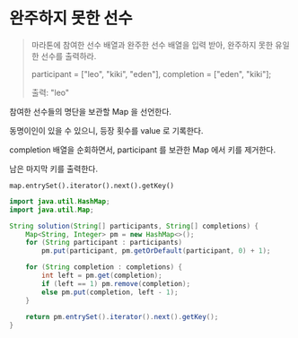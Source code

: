 # 완주하지 못한 선수

> 마라톤에 참여한 선수 배열과 완주한 선수 배열을 입력 받아, 완주하지 못한 유일한 선수를 출력하라.
> 
> participant = ["leo", "kiki", "eden"], completion = ["eden", "kiki"];
> 
> 출력: "leo"


참여한 선수들의 명단을 보관할 Map 을 선언한다. 

동명이인이 있을 수 있으니, 등장 횟수를 value 로 기록한다.

completion 배열을 순회하면서, participant 를 보관한 Map 에서 키를 제거한다.

남은 마지막 키를 출력한다.

`map.entrySet().iterator().next().getKey()`

```java
import java.util.HashMap;
import java.util.Map;

String solution(String[] participants, String[] completions) {
    Map<String, Integer> pm = new HashMap<>();
    for (String participant : participants)
        pm.put(participant, pm.getOrDefault(participant, 0) + 1);

    for (String completion : completions) {
        int left = pm.get(completion);
        if (left == 1) pm.remove(completion);
        else pm.put(completion, left - 1);
    }
    
    return pm.entrySet().iterator().next().getKey();
}
```
